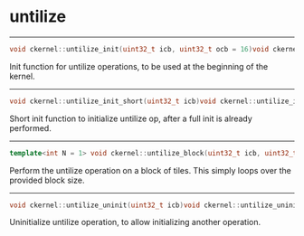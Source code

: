 # untilize

---
```cpp
void ckernel::untilize_init(uint32_t icb, uint32_t ocb = 16)void ckernel::untilize_init(uint32_t icb, uint32_t ocb = 16)
```

Init function for untilize operations, to be used at the beginning of the kernel. 

---
```cpp
void ckernel::untilize_init_short(uint32_t icb)void ckernel::untilize_init_short(uint32_t icb)
```

Short init function to initialize untilize op, after a full init is already performed. 

---
```cpp
template<int N = 1> void ckernel::untilize_block(uint32_t icb, uint32_t block, uint32_t ocb)template<int N = 1>void ckernel::untilize_block(uint32_t icb, uint32_t block, uint32_t ocb)
```

Perform the untilize operation on a block of tiles. This simply loops over the provided block size. 

---
```cpp
void ckernel::untilize_uninit(uint32_t icb)void ckernel::untilize_uninit(uint32_t icb)
```

Uninitialize untilize operation, to allow initializing another operation.
